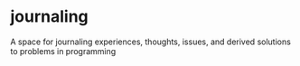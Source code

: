 # journaling
A space for journaling experiences, thoughts, issues, and derived solutions to problems in programming
